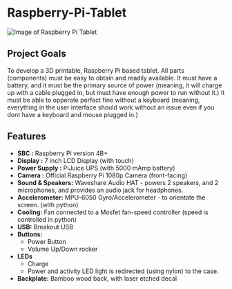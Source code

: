 # Raspberry-Pi-Tablet

![Image of Raspberry Pi Tablet](https://github.com/InnovateAsterisk/Raspberry-Pi-Tablet/blob/master/V2/Pictures/IMG_3692.png)

## Project Goals
To develop a 3D printable, Raspberry Pi based tablet. All parts (components) must be easy to obtain and readily available. It must have a battery, and it must be the primary source of power (meaning, it will charge up with a cable plugged in, but must have enough power to run without it.) It must be able to opperate perfect fine without a keyboard (meaning, everything in the user interface should work without an issue even if you dont have a keyboard and mouse plugged in.)

## Features
- **SBC :** Raspberry Pi version 4B+
- **Display :** 7 inch LCD Display (with touch)
- **Power Supply :** PiJuice UPS (with 5000 mAmp battery)
- **Camera :** Official Raspberry Pi 1080p Camera (front-facing)
- **Sound & Speakers:** Waveshare Audio HAT - powers 2 speakers, and 2 microphones, and provides an audio jack for headphones.
- **Accelerometer:** MPU-6050 Gyro/Accelerometer - to orientate the screen. (with python)
- **Cooling:** Fan connected to a Mosfet fan-speed controller (speed is controlled in python)
- **USB:** Breakout USB
- **Buttons:**
  - Power Button
  - Volume Up/Down rocker
- **LEDs**
  - Charge
  - Power and activity LED light is redirected (using nylon) to the case.
- **Backplate:** Bamboo wood back, with laser etched decal